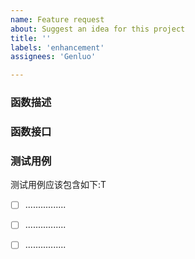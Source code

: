 ```yaml
---
name: Feature request
about: Suggest an idea for this project
title: ''
labels: 'enhancement'
assignees: 'Genluo'

---
```

### 函数描述
<!-- 描述功能函数 -->

### 函数接口
<!-- 描述功能函数对应的接口 -->

### 测试用例
<!-- 添加动能的测试用例 -->
测试用例应该包含如下:T
* [ ] ................
* [ ] ................
* [ ] ................

